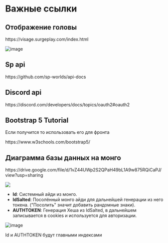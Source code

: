 




<!DOCTYPE html>
<html>
<head>
    <meta charset="UTF-8">
  
</head>
<body>

  
<h1>Важные ссылки</h1> 
<h2>Отображение головы</h2>
https://visage.surgeplay.com/index.html

   ![image](https://visage.surgeplay.com/head/512/Hepatir.png)
<h2>Sp api</h2>
https://github.com/sp-worlds/api-docs
<h2>Discord api </h2>
     https://discord.com/developers/docs/topics/oauth2#oauth2


<h2>Bootstrap 5 Tutorial </h2>
 <p>Если получится то использовать его для фронта</p>
     https://www.w3schools.com/bootstrap5/
<h2>Диаграмма базы данных на монго</h2>
     https://drive.google.com/file/d/1vZ44UWp2S2QPaH49bL1A9w875RQiCaPJ/view?usp=sharing

<img src="https://github.com/danilt2000/LuckyDiamond/assets/75219332/e3dd11b9-20d7-4d91-a27a-1df9353a05d4"></img>

- **Id**: Системный айди из монго.
- **IdSalted**: Посолённый монго айди для дальнейшей генерации из него токена. ("Посолить" значит добавить рандомные знаки).
- **AUTHTOKEN**: Генерация Хеша из IdSalted, в дальнейшем записывается в cookies и используется для авторизации.

![image](https://github.com/danilt2000/LuckyDiamond/assets/75219332/2e595cfe-19b9-412a-8fd4-e21669f02065)

Id и AUTHTOKEN будут главными индексами

</body>
</html>
 

